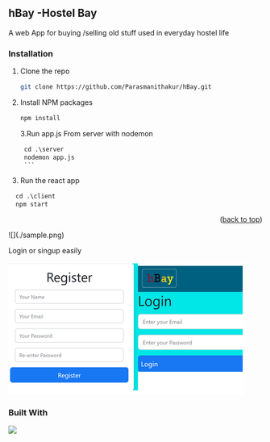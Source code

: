 ## hBay -Hostel Bay

A web App for buying /selling old stuff used in everyday hostel life

### Installation

1. Clone the repo
   ```sh
   git clone https://github.com/Parasmanithakur/hBay.git
   ```
2. Install NPM packages

   ```sh
   npm install
   ```

   3.Run app.js From server with nodemon

   ````
    cd .\server
    nodemon app.js
    ```

   ````

3. Run the react app

```
  cd .\client
  npm start
```

<p align="right">(<a href="#top">back to top</a>)</p>
![](./sample.png)

Login or singup easily

![](./sample2.png)

### Built With

![](https://static.javatpoint.com/blog/images/mern-stack.png)
